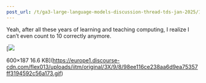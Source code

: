 ```yaml
---
post_url: /t/ga3-large-language-models-discussion-thread-tds-jan-2025/163247/58
---
```

Yeah, after all these years of learning and teaching computing, I realize I can’t even count to 10 correctly anymore.

[![](https://europe1.discourse-cdn.com/flex013/uploads/iitm/original/3X/9/8/98ee116ce238aa6d9ea75357ff3194592c56a173.gif)

600×187 16.6 KB](https://europe1.discourse-cdn.com/flex013/uploads/iitm/original/3X/9/8/98ee116ce238aa6d9ea75357ff3194592c56a173.gif)